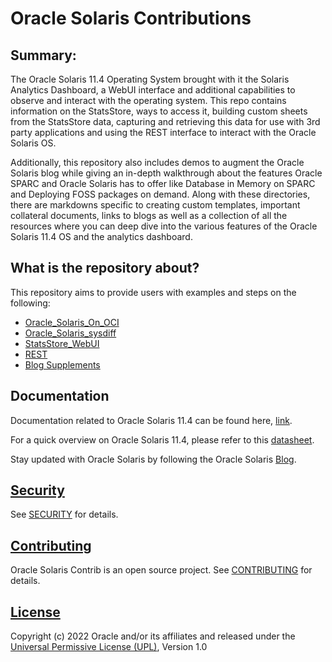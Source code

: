 # Oracle Solaris Contributions 

## Summary:

The Oracle Solaris 11.4 Operating System brought with it the Solaris Analytics Dashboard, a WebUI interface and additional capabilities to observe and interact with the operating system. This repo contains information on the StatsStore, ways to access it, building custom sheets from the StatsStore data, capturing and retrieving this data for use with 3rd party applications and using the REST interface to interact with the Oracle Solaris OS.

Additionally, this repository also includes demos to augment the Oracle Solaris blog while giving an in-depth walkthrough about the features Oracle SPARC and Oracle Solaris has to offer like Database in Memory on SPARC and Deploying FOSS packages on demand. Along with these directories, there are markdowns specific to creating custom templates, important collateral documents, links to blogs as well as a collection of all the resources where you can deep dive into the various features of the Oracle Solaris 11.4 OS and the analytics dashboard.

## What is the repository about?

This repository aims to provide users with examples and steps on the following: 

- [Oracle_Solaris_On_OCI](/OracleSolaris_OCI)
- [Oracle_Solaris_sysdiff](/OracleSolaris_sysdiff)
- [StatsStore_WebUI](/StatsStore_WebUI)
- [REST](/REST)
- [Blog Supplements](/Blog_Supplements)

## Documentation

Documentation related to Oracle Solaris 11.4 can be found here, [link](https://docs.oracle.com/en/operating-systems/solaris.html).

For a quick overview on Oracle Solaris 11.4, please refer to this [datasheet](https://www.oracle.com/technetwork/server-storage/solaris11/documentation/solaris114datasheet-5024156.pdf).

Stay updated with Oracle Solaris by following the Oracle Solaris [Blog](https://blogs.oracle.com/solaris/oracle-solaris-11-2).

## [Security](/SECURITY.md)

See [SECURITY](/SECURITY.md) for details.

## [Contributing](/CONTRIBUTING.md)

Oracle Solaris Contrib is an open source project.  See [CONTRIBUTING](/CONTRIBUTING.md) for details.

## [License](/LICENSE.md)

Copyright (c) 2022 Oracle and/or its affiliates and released under the [Universal Permissive License (UPL)](https://oss.oracle.com/licenses/upl/), Version 1.0

